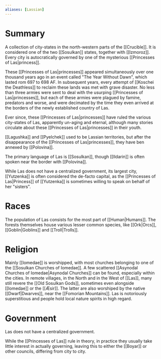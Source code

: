 ```yaml
---
aliases: [Lassian]
---
```

# Summary 
A collection of city-states in the north-western parts of the [[Crucible]]. It is considered one of the two [[Sosulkan]] states, together with [[Izmoroz]]. Every city is autocratically governed by one of the mysterious [[Princesses of Las|princess]]. 

These [[Princesses of Las|princesses]] appeared simultaneously over one thousand years ago in an event called "The Year Without Dawn", which lasted rom 697 to 698 AF. In subsequent years, every attempt of [[Koschei the Deathless]] to reclaim these lands was met with grave disaster. No less than three armies were sent to deal with the usurping [[Princesses of Las|princesses]], but each of these armies were plagued by famine, predators and worse, and were decimated by the time they even arrived at the borders of the newly established country of Las.

Ever since, these [[Princesses of Las|princesses]] have ruled the various city-states of Las, apparently un-aging and eternal, although many stories circulate about these [[Princesses of Las|princesses]] in their youth.

[[Lagushka]] and [[Pyelchek]] used to be Lassian territories, but after the disappearance of the [[Princesses of Las|princesses]], they have ben annexed by [[Polovina]].

The primary language of Las is [[Sosulkan]], though [[Ildarin]] is often spoken near the border with [[Polovina]]. 

While Las does not have a centralized government, its largest city, [[Yutzenka]] is often considered the de-facto capital, as the [[Princesses of Las|Princess]] of [[Yutzenka]] is sometimes willing to speak on behalf of her "sisters".

# Races
The population of Las consists for the most part of [[Human|Humans]]. The forests themselves house various lesser common species, like [[Ork|Orcs]], [[Goblin|Goblins]] and [[Troll|Trolls]].

# Religion
Mainly [[Iomedae]] is worshipped, with most churches belonging to one of the [[Sosulkan Churches of Iomedae]]. A few scattered [[Asynodal Churches of Iomedae|Asynodal Churches]] can be found, especially within the cities.  In remote villages, in the North and in the West of [[Las]], many still revere the [[Old Sosulkan Gods]], sometimes even alongside [[Iomedae]] or the [[Æsir]]. The latter are also worshiped by the native [[Dwarf|Dwarves]], near the [[Fomorian Mountains]]. Las is notoriously superstitious and people hold local nature spirits in high regard.

# Government
Las does not have a centralized government. 

While the [[Princesses of Las]] rule in theory, in practice they usually take little interest in actually governing, leaving this to either the [[Boyar]] or other councils, differing from city to city.